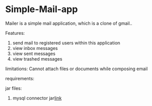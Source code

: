 # Simple-Mail-app

Mailer is a simple mail application, which is a clone of gmail..

Features:
1) send mail to registered users within this application
2) view inbox messages
3) view sent messages
4) view trashed messages

limitations:
    Cannot attach files or documents while composing email

requirements:

jar files:
1) mysql connector jar<a href="https://github.com/Raja2703/Simple-Mail-app/blob/main/mysql-connector-j-8.0.32.jar">link</a>
